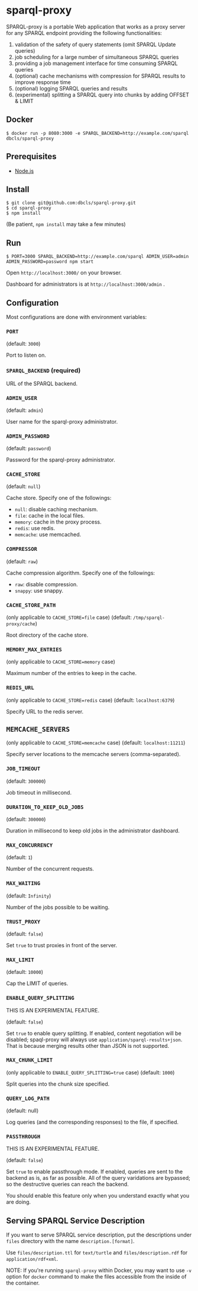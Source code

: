 # sparql-proxy

SPARQL-proxy is a portable Web application that works as a proxy server for any SPARQL endpoint providing the following functionalities:

1. validation of the safety of query statements (omit SPARQL Update queries)
2. job scheduling for a large number of simultaneous SPARQL queries
3. providing a job management interface for time consuming SPARQL queries
4. (optional) cache mechanisms with compression for SPARQL results to improve response time
5. (optional) logging SPARQL queries and results
6. (experimental) splitting a SPARQL query into chunks by adding OFFSET & LIMIT

## Docker

    $ docker run -p 8080:3000 -e SPARQL_BACKEND=http://example.com/sparql dbcls/sparql-proxy

## Prerequisites

* [Node.js](https://nodejs.org/)

## Install

    $ git clone git@github.com:dbcls/sparql-proxy.git
    $ cd sparql-proxy
    $ npm install

(Be patient, `npm install` may take a few minutes)

## Run

    $ PORT=3000 SPARQL_BACKEND=http://example.com/sparql ADMIN_USER=admin ADMIN_PASSWORD=password npm start

Open `http://localhost:3000/` on your browser.

Dashboard for administrators is at `http://localhost:3000/admin` .

## Configuration

Most configurations are done with environment variables:

### `PORT`

(default: `3000`)

Port to listen on.

### `SPARQL_BACKEND` (required)

URL of the SPARQL backend.

### `ADMIN_USER`

(default: `admin`)

User name for the sparql-proxy administrator.

### `ADMIN_PASSWORD`

(default: `password`)

Password for the sparql-proxy administrator.

### `CACHE_STORE`

(default: `null`)

Cache store. Specify one of the followings:

* `null`: disable caching mechanism.
* `file`: cache in the local files.
* `memory`: cache in the proxy process.
* `redis`: use redis.
* `memcache`: use memcached.

### `COMPRESSOR`

(default: `raw`)

Cache compression algorithm. Specify one of the followings:

* `raw`: disable compression.
* `snappy`: use snappy.

### `CACHE_STORE_PATH`

(only applicable to `CACHE_STORE=file` case)
(default: `/tmp/sparql-proxy/cache`)

Root directory of the cache store.

### `MEMORY_MAX_ENTRIES`

(only applicable to `CACHE_STORE=memory` case)

Maximum number of the entries to keep in the cache.

### `REDIS_URL`

(only applicable to `CACHE_STORE=redis` case)
(default: `localhost:6379`)

Specify URL to the redis server.

## `MEMCACHE_SERVERS`

(only applicable to `CACHE_STORE=memcache` case)
(default: `localhost:11211`)

Specify server locations to the memcache servers (comma-separated).

### `JOB_TIMEOUT`

(default: `300000`)

Job timeout in millisecond.

### `DURATION_TO_KEEP_OLD_JOBS`

(default: `300000`)

Duration in millisecond to keep old jobs in the administrator dashboard.

### `MAX_CONCURRENCY`

(default: `1`)

Number of the concurrent requests.

### `MAX_WAITING`

(default: `Infinity`)

Number of the jobs possible to be waiting.

### `TRUST_PROXY`

(default: `false`)

Set `true` to trust proxies in front of the server.

### `MAX_LIMIT`

(default: `10000`)

Cap the LIMIT of queries.

### `ENABLE_QUERY_SPLITTING`

THIS IS AN EXPERIMENTAL FEATURE.

(default: `false`)

Set `true` to enable query splitting. If enabled, content negotiation will be disabled; spaql-proxy will always use `application/sparql-results+json`. That is because merging results other than JSON is not supported.

### `MAX_CHUNK_LIMIT`

(only applicable to `ENABLE_QUERY_SPLITTING=true` case)
(default: `1000`)

Split queries into the chunk size specified.

### `QUERY_LOG_PATH`

(default: null)

Log queries (and the corresponding responses) to the file, if specified.

### `PASSTHROUGH`

THIS IS AN EXPERIMENTAL FEATURE.

(default: `false`)

Set `true` to enable passthrough mode. If enabled, queries are sent to the backend as is, as far as possible. All of the query varidations are bypassed; so the destructive queries can reach the backend.

You should enable this feature only when you understand exactly what you are doing.

## Serving SPARQL Service Description

If you want to serve SPARQL service description, put the descriptions under `files` directory with the name `description.[format]`.

Use `files/description.ttl` for `text/turtle` and `files/description.rdf` for `application/rdf+xml`.

NOTE: If you're running `sparql-proxy` within Docker, you may want to use `-v` option for `docker` command to make the files accessible from the inside of the container.